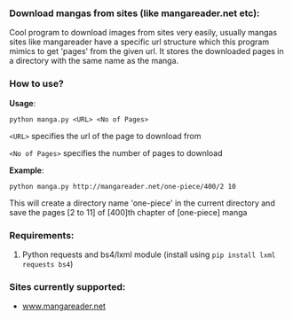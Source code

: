 ### Download mangas from sites (like mangareader.net etc):

Cool program to download images from sites very easily, usually mangas
sites like mangareader have a specific url structure which this program
mimics to get 'pages' from the given url. It stores the downloaded pages
in a directory with the same name as the manga.


### How to use?

**Usage**:
```
python manga.py <URL> <No of Pages>
```

`<URL>` specifies the url of the page to download from

`<No of Pages>` specifies the number of pages to download

**Example**:

```
python manga.py http://mangareader.net/one-piece/400/2 10
```

This will create a directory name 'one-piece' in the current directory
and save the pages [2 to 11] of [400]th chapter of [one-piece] manga


### Requirements:

1) Python requests and bs4/lxml module (install using ```pip install lxml requests bs4```)
        

### Sites currently supported:

- www.mangareader.net